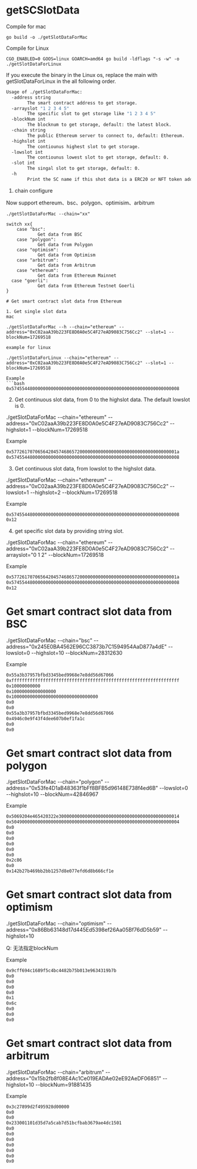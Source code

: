 # getSCSlotData


Compile for mac
```golang
go build -o ./getSlotDataForMac
```
Compile for Linux
```golang
CGO_ENABLED=0 GOOS=linux GOARCH=amd64 go build -ldflags "-s -w" -o ./getSlotDataForLinux
```

If you execute the binary in the Linux os, replace the main with getSlotDataForLinux in the all following order.

```bash
Usage of ./getSlotDataForMac:
  -address string
        The smart contract address to get storage.
  -arrayslot "1 2 3 4 5"
        The specific slot to get storage like "1 2 3 4 5"
  -blockNum int
        The blocknum to get storage, default: the latest block.
  -chain string
        The public Ethereum server to connect to, default: Ethereum.
  -highslot int
        The contiounus highest slot to get storage.
  -lowslot int
        The contiounus lowest slot to get storage, default: 0.
  -slot int
        The singal slot to get storage, default: 0.
  -h
        Print the SC name if this shot data is a ERC20 or NFT token address.
```


1. chain configure

Now support ethereum、bsc、polygon、optimisim、arbitrum
```golang
./getSlotDataForMac --chain="xx"

switch xx{
    case "bsc":
			Get data from BSC
	case "polygon":
			Get data from Polygon
	case "optimism":
			Get data from Optimism
	case "arbitrum":
			Get data from Arbitrum
    case "ethereum":
			Get data from Ethereum Mainnet
  case "goerli":
			Get data from Ethereum Testnet Goerli
}

# Get smart contract slot data from Ethereum

1. Get single slot data
mac

./getSlotDataForMac --h --chain="ethereum" --address="0xC02aaA39b223FE8D0A0e5C4F27eAD9083C756Cc2" --slot=1 --blockNum=17269518

example for linux

./getSlotDataForLinux --chain="ethereum" --address="0xC02aaA39b223FE8D0A0e5C4F27eAD9083C756Cc2" --slot=1 --blockNum=17269518

Example
```bash
0x5745544800000000000000000000000000000000000000000000000000000008
```

2. Get continuous slot data, from 0 to the highslot data. The default lowslot is 0.

 ./getSlotDataForMac --chain="ethereum" --address="0xC02aaA39b223FE8D0A0e5C4F27eAD9083C756Cc2" --highslot=1 --blockNum=17269518

 Example
```bash
0x577261707065642045746865720000000000000000000000000000000000001a
0x5745544800000000000000000000000000000000000000000000000000000008
``` 

3. Get continuous slot data, from lowslot to the highslot data.

./getSlotDataForMac --chain="ethereum" --address="0xC02aaA39b223FE8D0A0e5C4F27eAD9083C756Cc2" --lowslot=1 --highslot=2 --blockNum=17269518

 Example
```bash
0x5745544800000000000000000000000000000000000000000000000000000008
0x12
``` 

4. get specific slot data by providing string slot.

 ./getSlotDataForMac --chain="ethereum" --address="0xC02aaA39b223FE8D0A0e5C4F27eAD9083C756Cc2" --arrayslot="0 1 2" --blockNum=17269518

 Example
```bash
0x577261707065642045746865720000000000000000000000000000000000001a
0x5745544800000000000000000000000000000000000000000000000000000008
0x12
```

# Get smart contract slot data from BSC

./getSlotDataForMac --chain="bsc" --address="0x245E0BA4562E96CC3873b7C1594954AaD877a4dE" --lowslot=0 --highslot=10 --blockNum=28312630

 Example
```bash
0x55a3b37957bfbd3345bed9968e7e8dd56d67066
0xffffffffffffffffffffffffffffffffffffffffffffffffffffffffffffffff
0x10000000000
0x10000000000000000
0x100000000000000000000000000000000
0x0
0x0
0x55a3b37957bfbd3345bed9968e7e8dd56d67066
0x4946c0e9f43f4dee607b0ef1fa1c
0x0
0x0
```

# Get smart contract slot data from polygon

./getSlotDataForMac --chain="polygon" --address="0x53fe4D1aB48363f1bFf8BFB5d96148E738f4ed6B" --lowslot=0 --highslot=10 --blockNum=42846967

 Example
```bash
0x5069204e465420322e3000000000000000000000000000000000000000000014
0x5049000000000000000000000000000000000000000000000000000000000004
0x0
0x0
0x0
0x0
0x0
0x0
0x2c86
0x0
0x142b27b469bb2bb1257d8e077efd6d8b666cf1e
```

# Get smart contract slot data from optimism

./getSlotDataForMac --chain="optimism" --address="0x86Bb63148d17d445Ed5398ef26Aa05Bf76dD5b59" --highslot=10

Q: 无法指定blockNum

 Example
```bash
0x9cff694c1689f5c4bc4482b75b013e9634319b7b
0x0
0x0
0x0
0x0
0x1
0x6c
0x0
0x0
0x0
```

# Get smart contract slot data from arbitrum

./getSlotDataForMac --chain="arbitrum" --address="0x15b2fb8f08E4Ac1Ce019EADAe02eE92AeDF06851" --highslot=10 --blockNum=91881435

 Example
```bash
0x3c27899d2f495928d00000
0x0
0x0
0x233001101d35d7a5cab7d51bcfbab3679ae4dc1501
0x0
0x0
0x0
0x0
0x0
0x0
0x0
```